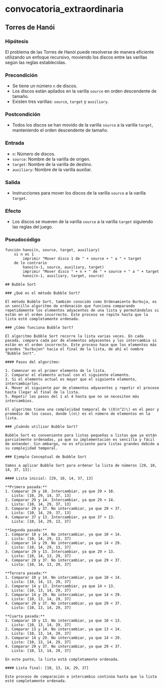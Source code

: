 # convocatoria_extraordinaria
## Torres de Hanói

### Hipótesis

El problema de las Torres de Hanói puede resolverse de manera eficiente utilizando un enfoque recursivo, moviendo los discos entre las varillas según las reglas establecidas.

### Precondición

- Se tiene un número `n` de discos.
- Los discos están apilados en la varilla `source` en orden descendente de tamaño.
- Existen tres varillas: `source`, `target` y `auxiliary`.

### Postcondición

- Todos los discos se han movido de la varilla `source` a la varilla `target`, manteniendo el orden descendente de tamaño.

### Entrada

- `n`: Número de discos.
- `source`: Nombre de la varilla de origen.
- `target`: Nombre de la varilla de destino.
- `auxiliary`: Nombre de la varilla auxiliar.

### Salida

- Instrucciones para mover los discos de la varilla `source` a la varilla `target`.

### Efecto

- Los discos se mueven de la varilla `source` a la varilla `target` siguiendo las reglas del juego.

### Pseudocódigo

```plaintext
función hanoi(n, source, target, auxiliary)
    si n es 1
        imprimir "Mover disco 1 de " + source + " a " + target
    de lo contrario
        hanoi(n-1, source, auxiliary, target)
        imprimir "Mover disco " + n + " de " + source + " a " + target
        hanoi(n-1, auxiliary, target, source)

## Bubble Sort

### ¿Qué es el método Bubble Sort?

El método Bubble Sort, también conocido como Ordenamiento Burbuja, es un sencillo algoritmo de ordenación que funciona comparando repetidamente los elementos adyacentes de una lista y permutándolos si están en el orden incorrecto. Este proceso se repite hasta que la lista esté completamente ordenada.

### ¿Cómo funciona Bubble Sort?

El algoritmo Bubble Sort recorre la lista varias veces. En cada pasada, compara cada par de elementos adyacentes y los intercambia si están en el orden incorrecto. Este proceso hace que los elementos más grandes "burbujen" hacia el final de la lista, de ahí el nombre "Bubble Sort".

#### Pasos del algoritmo:

1. Comenzar en el primer elemento de la lista.
2. Comparar el elemento actual con el siguiente elemento.
3. Si el elemento actual es mayor que el siguiente elemento, intercambiarlos.
4. Mover al siguiente par de elementos adyacentes y repetir el proceso hasta llegar al final de la lista.
5. Repetir los pasos del 1 al 4 hasta que no se necesiten más intercambios.

El algoritmo tiene una complejidad temporal de \(O(n^2)\) en el peor y promedio de los casos, donde \(n\) es el número de elementos en la lista.

### ¿Cuándo utilizar Bubble Sort?

Bubble Sort es conveniente para listas pequeñas o listas que ya están parcialmente ordenadas, ya que su implementación es sencilla y fácil de entender. Sin embargo, no es eficiente para listas grandes debido a su complejidad temporal.

### Ejemplo Conceptual de Bubble Sort

Vamos a aplicar Bubble Sort para ordenar la lista de números [29, 10, 14, 37, 13]:

#### Lista inicial: [29, 10, 14, 37, 13]

**Primera pasada:**
1. Comparar 29 y 10. Intercambiar, ya que 29 > 10.
   Lista: [10, 29, 14, 37, 13]
2. Comparar 29 y 14. Intercambiar, ya que 29 > 14.
   Lista: [10, 14, 29, 37, 13]
3. Comparar 29 y 37. No intercambiar, ya que 29 < 37.
   Lista: [10, 14, 29, 37, 13]
4. Comparar 37 y 13. Intercambiar, ya que 37 > 13.
   Lista: [10, 14, 29, 13, 37]

**Segunda pasada:**
1. Comparar 10 y 14. No intercambiar, ya que 10 < 14.
   Lista: [10, 14, 29, 13, 37]
2. Comparar 14 y 29. No intercambiar, ya que 14 < 29.
   Lista: [10, 14, 29, 13, 37]
3. Comparar 29 y 13. Intercambiar, ya que 29 > 13.
   Lista: [10, 14, 13, 29, 37]
4. Comparar 29 y 37. No intercambiar, ya que 29 < 37.
   Lista: [10, 14, 13, 29, 37]

**Tercera pasada:**
1. Comparar 10 y 14. No intercambiar, ya que 10 < 14.
   Lista: [10, 14, 13, 29, 37]
2. Comparar 14 y 13. Intercambiar, ya que 14 > 13.
   Lista: [10, 13, 14, 29, 37]
3. Comparar 14 y 29. No intercambiar, ya que 14 < 29.
   Lista: [10, 13, 14, 29, 37]
4. Comparar 29 y 37. No intercambiar, ya que 29 < 37.
   Lista: [10, 13, 14, 29, 37]

**Cuarta pasada:**
1. Comparar 10 y 13. No intercambiar, ya que 10 < 13.
   Lista: [10, 13, 14, 29, 37]
2. Comparar 13 y 14. No intercambiar, ya que 13 < 14.
   Lista: [10, 13, 14, 29, 37]
3. Comparar 14 y 29. No intercambiar, ya que 14 < 29.
   Lista: [10, 13, 14, 29, 37]
4. Comparar 29 y 37. No intercambiar, ya que 29 < 37.
   Lista: [10, 13, 14, 29, 37]

En este punto, la lista está completamente ordenada.

#### Lista final: [10, 13, 14, 29, 37]

Este proceso de comparación e intercambio continúa hasta que la lista esté completamente ordenada.

